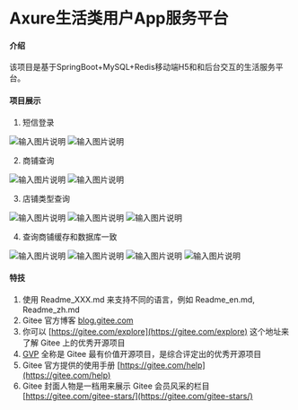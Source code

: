 # Axure生活类用户App服务平台

#### 介绍
该项目是基于SpringBoot+MySQL+Redis移动端H5和和后台交互的生活服务平台。

#### 项目展示

1. 短信登录

![输入图片说明](https://gitee.com/hfnu_112/springboot_04_dianping/raw/master/remoteImg/imge_2023-01-15_18-01-15.png)
![输入图片说明](https://gitee.com/hfnu_112/springboot_04_dianping/raw/master/remoteImg/image_2023-01-15_18-02-18.png)

2. 商铺查询

![输入图片说明](https://gitee.com/hfnu_112/springboot_04_dianping/raw/master/remoteImg/image_2023-01-18_23-15-15.png)
![输入图片说明](https://gitee.com/hfnu_112/springboot_04_dianping/raw/master/remoteImg/image_2023-01-18_23-16-22.png)

3. 店铺类型查询

![输入图片说明](https://gitee.com/hfnu_112/springboot_04_dianping/blob/master/remoteImg/image_2023-02-04_23-31-14.png)
![输入图片说明](https://gitee.com/hfnu_112/springboot_04_dianping/raw/master/remoteImg/image_2023-01-18_23-18-24.png)
![输入图片说明](https://gitee.com/hfnu_112/springboot_04_dianping/raw/master/remoteImg/image_2023-01-18_23-19-30.png)

4. 查询商铺缓存和数据库一致

![输入图片说明](https://gitee.com/hfnu_112/springboot_04_dianping/raw/master/remoteImg/image_2023-01-20_07-17-48.png)
![输入图片说明](https://gitee.com/hfnu_112/springboot_04_dianping/raw/master/remoteImg/image_2023-01-20_07-19-19.png)
![输入图片说明](https://gitee.com/hfnu_112/springboot_04_dianping/raw/master/remoteImg/image_2023-01-20_07-20-05.png)
![输入图片说明](https://gitee.com/hfnu_112/springboot_04_dianping/raw/master/remoteImg/image_2023-01-20_07-20-32.png)


#### 特技

1.  使用 Readme\_XXX.md 来支持不同的语言，例如 Readme\_en.md, Readme\_zh.md
2.  Gitee 官方博客 [blog.gitee.com](https://blog.gitee.com)
3.  你可以 [https://gitee.com/explore](https://gitee.com/explore) 这个地址来了解 Gitee 上的优秀开源项目
4.  [GVP](https://gitee.com/gvp) 全称是 Gitee 最有价值开源项目，是综合评定出的优秀开源项目
5.  Gitee 官方提供的使用手册 [https://gitee.com/help](https://gitee.com/help)
6.  Gitee 封面人物是一档用来展示 Gitee 会员风采的栏目 [https://gitee.com/gitee-stars/](https://gitee.com/gitee-stars/)
